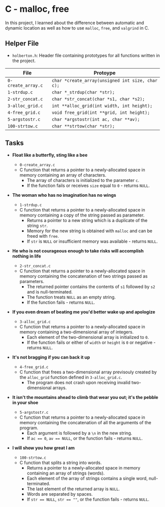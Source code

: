 # C - malloc, free
In this project, I learned about the difference between automatic and dynamic location as well as how to use `malloc`, `free`, and `valgrind` in C.

## Helper File

* `holberton.h`: Header file containing prototypes for all functions written in the project.

| File               | Protoype                                         |
| ------------------ | ------------------------------------------------ |
| `0-create_array.c` | `char *create_array(unsigned int size, char c);` |
| `1-strdup.c`       | `char *_strdup(char *str);`                      |
| `2-str_concat.c`   | `char *str_concat(char *s1, char *s2);`          |
| `3-alloc_grid.c`   | `int **alloc_grid(int width, int height);`       |
| `4-free_grid.c`    | `void free_grid(int **grid, int height);`        |
| `5-argstostr.c`    | `char *argstostr(int ac, char **av);`            |
| `100-strtow.c`     | `char **strtow(char *str);`                      |

## Tasks
* **Float like a butterfly, sting like a bee**
  * `0-create_array.c`
  * C function that returns a pointer to a newly-allocated space in memory containing an array of characters.
    * The array of characters is initialized to the parameter `c`.
    * If the function fails or receives `size` equal to `0` - returns `NULL`.

* **The woman who has no imagination has no wings**
  * `1-strdup.c`
  * C function that returns a pointer to a newly-allocated space in memory containing a copy of the string passed as parameter.
    * Returns a pointer to a new string which is a duplicate of the string `str`.
    * Memory for the new string is obtained with `malloc` and can be freed with `free`.
    * If `str` is `NULL` or insufficient memory was available - returns `NULL`.

* **He who is not courageous enough to take risks will accomplish nothing in life**
  * `2-str_concat.c`
  * C function that returns a pointer to a newly-allocated space in memory containing the concatenation of two strings passed as parameters.
    * The returned pointer contains the contents of `s1` followed by `s2` and is null-terminated.
    * The function treats `NULL` as an empty string.
    * If the function fails - returns `NULL`.

* **If you even dream of beating me you'd better wake up and apologize**
  * `3-alloc_grid.c`
  * C function that returns a pointer to a newly-allocated space in memory containing a two-dimensional array of integers.
    * Each element of the two-dimensional array is initialized to `0`.
    * If the function fails or either of `width` or `height` is `0` or negative - returns `NULL`.

* **It's not bragging if you can back it up**
  * `4-free_grid.c`
  * C function that frees a two-dimensional array previsouly created by the `alloc_grid` function defined in `3-alloc_grid.c`.
    * The program does not crash upon receiving invalid two-dimensional arrays.

* **It isn't the mountains ahead to climb that wear you out; it's the pebble in your shoe**
  * `5-argstostr.c`
  * C function that returns a pointer to a newly-allocated space in memory containing the concatenation of all the arguments of the program.
    * Each argument is followed by a `\n` in the new string.
    * If `ac == 0`, `av == NULL`, or the function fails - returns `NULL`.

* **I will show you how great I am**
  * `100-strtow.c`
  * C function that splits a string into words.
    * Returns a pointer to a newly-allocated space in memory containing an array of strings (words).
    * Each element of the array of strings contains a single word, null-terminated.
    * The last element of the returned array is `NULL`.
    * Words are separated by spaces.
    * If `str == NULL`, `str == ""`, or the function fails - returns `NULL`.
